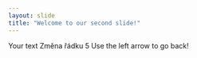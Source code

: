 ```yaml
---
layout: slide
title: "Welcome to our second slide!"
---
```

Your text Změna řádku 5
Use the left arrow to go back!

